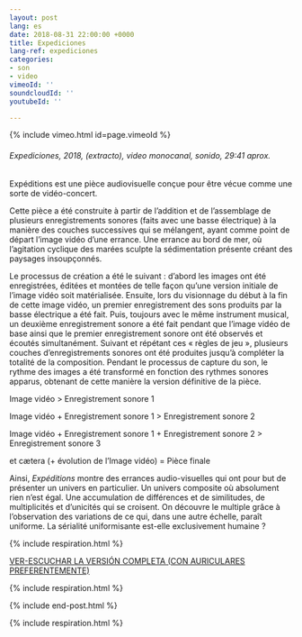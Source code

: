 ```yaml
---
layout: post
lang: es
date: 2018-08-31 22:00:00 +0000
title: Expediciones
lang-ref: expediciones
categories:
- son
- video
vimeoId: ''
soundcloudId: ''
youtubeId: ''

---
```

{% include vimeo.html id=page.vimeoId %}

###### _Expediciones_, 2018, (extracto), video monocanal, sonido, 29:41 aprox.

Expéditions est une pièce audiovisuelle conçue pour être vécue comme une sorte de vidéo-concert.

Cette pièce a été construite à partir de l’addition et de l’assemblage de plusieurs enregistrements sonores (faits avec une basse électrique) à la manière des couches successives qui se mélangent, ayant comme point de départ l’image vidéo d’une errance. Une errance au bord de mer, où l’agitation cyclique des marées sculpte la sédimentation présente créant des paysages insoupçonnés.

Le processus de création a été le suivant : d’abord les images ont été enregistrées, éditées et montées de telle façon qu’une version initiale de l’image vidéo soit matérialisée. Ensuite, lors du visionnage du début à la fin de cette image vidéo, un premier enregistrement des sons produits par la basse électrique a été fait. Puis, toujours avec le même instrument musical, un deuxième enregistrement sonore a été fait pendant que l’image vidéo de base ainsi que le premier enregistrement sonore ont été observés et écoutés simultanément. Suivant et répétant ces « règles de jeu », plusieurs couches d’enregistrements sonores ont été produites jusqu’à compléter la totalité de la composition. Pendant le processus de capture du son, le rythme des images a été transformé en fonction des rythmes sonores apparus, obtenant de cette manière la version définitive de la pièce.

Image vidéo > Enregistrement sonore 1

Image vidéo + Enregistrement sonore 1 > Enregistrement sonore 2

Image vidéo + Enregistrement sonore 1 + Enregistrement sonore 2 > Enregistrement sonore 3

et cætera (+ évolution de l’Image vidéo) = Pièce finale

Ainsi, _Expéditions_ montre des errances audio-visuelles qui ont pour but de présenter un univers en particulier. Un univers composite où absolument rien n’est égal. Une accumulation de différences et de similitudes, de multiplicités et d’unicités qui se croisent. On découvre le multiple grâce à l’observation des variations de ce qui, dans une autre échelle, paraît uniforme. La sérialité uniformisante est-elle exclusivement humaine ?

{% include respiration.html %}

[VER-ESCUCHAR LA VERSIÓN COMPLETA (CON AURICULARES PREFERENTEMENTE)](https://www.youtube.com/watch?v=DwbtFcu9hDE)

{% include respiration.html %}

{% include end-post.html %}

{% include respiration.html %}
